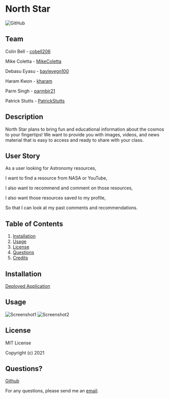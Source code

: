 # North Star

![GitHub](https://img.shields.io/github/license/MikeColetta/astronomyta)

## Team

Colin Bell - [cobell206](https://github.com/cobell206)

Mike Coletta - [MikeColetta](https://github.com/MikeColetta)

Debasu Eyasu - [bayleyegn100](https://github.com/bayleyegn100)

Haram Kwon - [kharam](https://github.com/kharam)

Parm Singh - [parmbir21](https://github.com/parmbir21)

Patrick Stutts - [PatrickStutts](https://github.com/PatrickStutts)

## Description

North Star plans to bring fun and educational information about the cosmos to your fingertips! We want to provide you with images, videos, and news material that is easy to access and ready to share with your class.  

## User Story

As a user looking for Astronomy resources,

I want to find a resource from NASA or YouTube,

I also want to recommend and comment on those resources,

I also want those resources saved to my profile,

So that I can look at my past comments and recommendations.
    
## Table of Contents
1. [Installation](#installation)
2. [Usage](#usage)
3. [License](#license)
4. [Questions](#questions)
5. [Credits](#credits)
    
## Installation
    
[Deployed Application](https://astronomy-ta.herokuapp.com/)
    
## Usage

![Screenshot1]()
![Screenshot2]()

## License
    
MIT License
    
Copyright (c) 2021
          
## Questions?
    
[Github]()
  
For any questions, please send me an [email](mailto:jdoe53736@gmail.com).